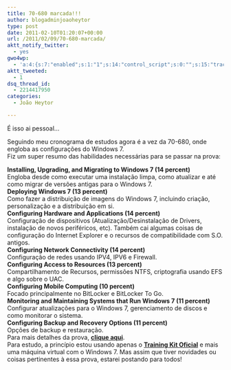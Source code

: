 ```yaml
---
title: 70-680 marcada!!!
author: blogadminjoaoheytor
type: post
date: 2011-02-10T01:20:07+00:00
url: /2011/02/09/70-680-marcada/
aktt_notify_twitter:
  - yes
gwo4wp:
  - 'a:4:{s:7:"enabled";s:1:"1";s:14:"control_script";s:0:"";s:15:"tracking_script";s:0:"";s:17:"conversion_script";s:0:"";}'
aktt_tweeted:
  - 1
dsq_thread_id:
  - 2214417950
categories:
  - João Heytor

---
```

É isso ai pessoal&#8230;

Seguindo meu cronograma de estudos agora é a vez da 70-680, onde engloba as configurações do Windows 7.  
Fiz um super resumo das habilidades necessárias para se passar na prova:

<div id="_mcePaste">
  <strong>Installing, Upgrading, and Migrating to Windows 7 (14 percent)</strong>
</div>

<div id="_mcePaste">
  Engloba desde como executar uma instalação limpa, como atualizar e até como migrar de versões antigas para o Windows 7.
</div>

<div>
</div>

<div id="_mcePaste">
  <strong>Deploying Windows 7 (13 percent)</strong>
</div>

<div id="_mcePaste">
  Como fazer a distribuição de imagens do Windows 7, incluindo criação, personalização e a distribuição em si.
</div>

<div>
</div>

<div>
  <strong>Configuring Hardware and Applications (14 percent)</strong>
</div>

<div id="_mcePaste">
  Configuração de dispositivos (Atualização/Desinstalação de Drivers, instalação de novos periféricos, etc). Também cai algumas coisas de configuração do Internet Explorer e o recursos de compatibilidade com S.O. antigos.
</div>

<div>
</div>

<div>
  <strong>Configuring Network Connectivity (14 percent)</strong>
</div>

<div id="_mcePaste">
  Configuração de redes usando IPV4, IPV6 e Firewall.
</div>

<div>
</div>

<div>
  <strong>Configuring Access to Resources (13 percent)</strong>
</div>

<div id="_mcePaste">
  Compartilhamento de Recursos, permissões NTFS, criptografia usando EFS e algo sobre o UAC.
</div>

<div>
</div>

<div>
  <strong>Configuring Mobile Computing (10 percent)</strong>
</div>

<div id="_mcePaste">
  Focado principalmente no BitLocker e BitLocker To Go.
</div>

<div>
</div>

<div id="_mcePaste">
  <strong>Monitoring and Maintaining Systems that Run Windows 7 (11 percent)</strong>
</div>

<div id="_mcePaste">
  Configurar atualizações para o Windows 7, gerenciamento de discos e como monitorar o sistema.
</div>

<div>
</div>

<div>
  <strong>Configuring Backup and Recovery Options (11 percent)</strong>
</div>

<div id="_mcePaste">
  Opções de backup e restauração.
</div>

<div>
</div>

<div>
  Para mais detalhes da prova, <a href="http://www.microsoft.com/learning/en/us/exam.aspx?ID=70-680&locale=en-us#tab2" target="_blank"><strong>clique aqui</strong></a>.
</div>

<div>
  Para estudo, a princípio estou usando apenas o <strong><a href="http://www.microsoft.com/learning/en/us/Book.aspx?ID=13911&locale=en-us" target="_blank">Training Kit Oficial</a></strong> e mais uma máquina virtual com o Windows 7. Mas assim que tiver novidades ou coisas pertinentes à essa prova, estarei postando para todos!
</div>